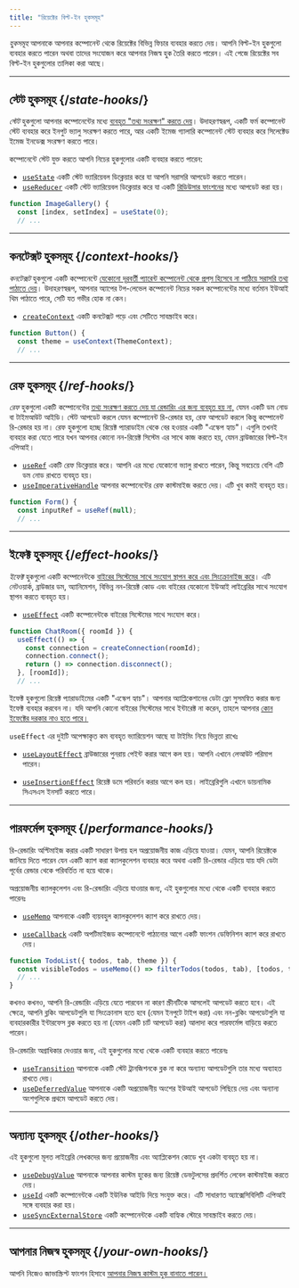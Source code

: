 ```yaml
---
title: "রিয়েক্টের বিল্ট-ইন হুকসমূহ"
---
```


<Intro>

*হুকসমূহ*  আপনাকে আপনার কম্পোনেন্ট থেকে রিয়েক্টের বিভিন্ন ফিচার ব্যবহার করতে দেয়। আপনি বিল্ট-ইন হুকগুলো ব্যবহার করতে পারেন অথবা তাদের সংযোজন করে আপনার নিজস্ব হুক তৈরি করতে পারেন। এই পেজে রিয়েক্টের সব বিল্ট-ইন হুকগুলোর তালিকা করা আছে।

</Intro>

---

## স্টেট হুকসমূহ {/*state-hooks*/}

*স্টেট*  হুকগুলো আপনার কম্পোনেন্টের মধ্যে [ব্যবহৃত "তথ্য সংরক্ষণ" করতে দেয়](/learn/state-a-components-memory)। উদাহরণস্বরূপ, একটি ফর্ম কম্পোনেন্ট স্টেট ব্যবহার করে ইনপুট ভ্যালু সংরক্ষণ করতে পারে, আর একটি ইমেজ গ্যালারি কম্পোনেন্ট স্টেট ব্যবহার করে সিলেক্টেড ইমেজ ইনডেক্স সংরক্ষণ করতে পারে।

কম্পোনেন্টে স্টেট যুক্ত করতে আপনি নিচের হুকগুলোর একটি ব্যবহার করতে পারেন:

* [`useState`](/reference/react/useState) একটি স্টেট ভ্যারিয়েবল ডিক্লেয়ার করে যা আপনি সরাসরি আপডেট করতে পারেন।
* [`useReducer`](/reference/react/useReducer) একটি স্টেট ভ্যারিয়েবল ডিক্লেয়ার করে যা একটি [রিডিউসার ফাংশনের](/learn/extracting-state-logic-into-a-reducer) মধ্যে আপডেট করা হয়।


```js
function ImageGallery() {
  const [index, setIndex] = useState(0);
  // ...
```

---

## কনটেক্সট হুকসমূহ {/*context-hooks*/}

*কনটেক্সট*  হুকগুলো একটি কম্পোনেন্টে [যেকোনো দূরবর্তী প্যারেন্ট কম্পোনেন্ট থেকে প্রপ্‌স হিসেবে না পাঠিয়ে সরাসরি তথ্য পাঠাতে দেয়](/learn/passing-props-to-a-component)। উদাহরণস্বরূপ, আপনার অ্যাপের টপ-লেভেল কম্পোনেন্ট নিচের সকল কম্পোনেন্টের মধ্যে বর্তমান ইউআই থিম পাঠাতে পারে, সেটি যত গভীর হোক না কেন।
 
* [`createContext`](/reference/react/createContext) একটি কনটেক্সট পড়ে এবং সেটিতে সাবস্ক্রাইব করে।

```js
function Button() {
  const theme = useContext(ThemeContext);
  // ...
```

---

## রেফ হুকসমূহ {/*ref-hooks*/}

*রেফ*  হুকগুলো একটি কম্পোনেন্টের [তথ্য সংরক্ষণ করতে দেয় যা রেন্ডারিং এর জন্য ব্যবহৃত হয় না,](/learn/referencing-values-with-refs) যেমন একটি ডম নোড বা টাইমআউট আইডি। স্টেট আপডেট করলে যেমন কম্পোনেন্ট রি-রেন্ডার হয়, রেফ আপডেট করলে কিন্তু কম্পোনেন্ট রি-রেন্ডার হয় না। রেফ হুকগুলো হচ্ছে রিয়েক্ট প্যারাডাইম থেকে বের হওয়ার একটি "এস্কেপ হ্যাচ"। এগুলি তখনই ব্যবহার করা যেতে পারে যখন আপনার কোনো নন-রিয়েক্ট সিস্টেম এর সাথে কাজ করতে হয়, যেমন ব্রাউজারের বিল্ট-ইন এপিআই।

* [`useRef`](/reference/react/useRef) একটি রেফ ডিক্লেয়ার করে। আপনি এর মধ্যে যেকোনো ভ্যালু রাখতে পারেন, কিন্তু সবচেয়ে বেশি এটি ডম নোড রাখতে ব্যবহৃত হয়।
* [`useImperativeHandle`](/reference/react/useImperativeHandle) আপনার কম্পোনেন্টের রেফ কাস্টমাইজ করতে দেয়। এটি খুব কমই ব্যবহৃত হয়।
 
```js
function Form() {
  const inputRef = useRef(null);
  // ...
```

---

## ইফেক্ট হুকসমূহ {/*effect-hooks*/}

*ইফেক্ট*  হুকগুলো একটি কম্পোনেন্টকে [বাইরের সিস্টেমের সাথে সংযোগ স্থাপন করে এবং সিংক্রোনাইজ করে](/learn/synchronizing-with-effects)। এটি নেটওয়ার্ক, ব্রাউজার ডম, অ্যানিমেশন, বিভিন্ন নন-রিয়েক্ট কোড এবং বাইরের যেকোনো ইউআই লাইব্রেরির সাথে সংযোগ স্থাপন করতে ব্যবহৃত হয়।

* [`useEffect`](/reference/react/useEffect) একটি কম্পোনেন্টকে বাইরের সিস্টেমের সাথে সংযোগ করে।

```js
function ChatRoom({ roomId }) {
  useEffect(() => {
    const connection = createConnection(roomId);
    connection.connect();
    return () => connection.disconnect();
  }, [roomId]);
  // ...
```

ইফেক্ট হুকগুলো রিয়েক্ট প্যারাডাইমের একটি "এস্কেপ হ্যাচ"। আপনার অ্যাপ্লিকেশানের ডেটা ফ্লো সুসমন্বিত করার জন্য ইফেক্ট ব্যবহার করবেন না। যদি আপনি কোনো বাইরের সিস্টেমের সাথে ইন্টারেক্ট না করেন, তাহলে আপনার [কোন ইফেক্টের দরকার নাও হতে পারে।](/learn/you-might-not-need-an-effect)

`useEffect` এর দুইটি অপেক্ষাকৃত কম ব্যবহৃত ভ্যারিয়েশন আছে যা টাইমিং নিয়ে ভিন্নতা রাখেঃ

* [`useLayoutEffect`](/reference/react/useLayoutEffect) ব্রাউজারের পুনরায় পেইন্ট করার আগে কল হয়। আপনি এখানে লেআউট পরিমাপ পারেন।

* [`useInsertionEffect`](/reference/react/useInsertionEffect) রিয়েক্ট ডমে পরিবর্তন করার আগে কল হয়। লাইব্রেরিগুলি এখানে ডায়নামিক সিএসএস ইনসার্ট করতে পারে।

---
## পারফর্মেন্স হুকসমূহ {/*performance-hooks*/}

রি-রেন্ডারিং অপ্টিমাইজ করার একটি সাধারণ উপায় হল অপ্রয়োজনীয় কাজ এড়িয়ে যাওয়া। যেমন, আপনি রিয়েক্টকে জানিয়ে দিতে পারেন যেন একটি ক্যাশ করা ক্যালকুলেশন ব্যবহার করে অথবা একটি রি-রেন্ডার এড়িয়ে যায় যদি ডেটা পূর্বের রেন্ডার থেকে পরিবর্তিত না হয়ে থাকে।

অপ্রয়োজনীয় ক্যালকুলেশন এবং রি-রেন্ডারিং এড়িয়ে যাওয়ার জন্য, এই হুকগুলোর মধ্যে থেকে একটি ব্যবহার করতে পারেনঃ

- [`useMemo`](/reference/react/useMemo) আপনাকে একটি ব্যয়বহুল ক্যালকুলেশন ক্যাশ করে রাখতে দেয়।

- [`useCallback`](/reference/react/useCallback) একটি অপটিমাইজড কম্পোনেন্টে পাঠানোর আগে একটি ফাংশন ডেফিনিশন ক্যাশ করে রাখতে দেয়।


```js
function TodoList({ todos, tab, theme }) {
  const visibleTodos = useMemo(() => filterTodos(todos, tab), [todos, tab]);
  // ...
}
```

কখনও কখনও, আপনি রি-রেন্ডারিং এড়িয়ে যেতে পারবেন না কারণ স্ক্রীনটিকে আসলেই আপডেট করতে হবে। এই ক্ষেত্রে, আপনি ব্লকিং আপডেটগুলি যা সিংক্রোনাস হতে হবে (যেমন ইনপুটে টাইপ করা) এবং নন-ব্লকিং আপডেটগুলি যা ব্যবহারকারীর ইন্টারফেস ব্লক করতে হয় না (যেমন একটি চার্ট আপডেট করা) আলাদা করে পারফর্মেন্স বাড়িয়ে করতে পারেন।

রি-রেন্ডারিং অগ্রাধিকার দেওয়ার জন্য, এই হুকগুলোর মধ্যে থেকে একটি ব্যবহার করতে পারেনঃ

- [`useTransition`](/reference/react/useTransition) আপনাকে একটি স্টেট ট্রানজিশনকে ব্লক না করে অন্যান্য আপডেটগুলি তার মধ্যে অব্যাহত রাখতে দেয়।
- [`useDeferredValue`](/reference/react/useDeferredValue) আপনাকে একটি অপ্রয়োজনীয় অংশের ইউআই আপডেট পিছিয়ে দেয় এবং অন্যান্য অংশগুলিকে প্রথমে আপডেট করতে দেয়।


---

## অন্যান্য হুকসমূহ {/*other-hooks*/}

এই হুকগুলো মূলত লাইব্রেরি লেখকদের জন্য প্রয়োজনীয় এবং অ্যাপ্লিকেশন কোডে খুব একটা ব্যবহৃত হয় না।

- [`useDebugValue`](/reference/react/useDebugValue) আপনাকে আপনার কাস্টম হুকের জন্য রিয়েক্ট ডেভটুলসের প্রদর্শিত লেবেল কাস্টমাইজ করতে দেয়।
- [`useId`](/reference/react/useId) একটি কম্পোনেন্টকে একটি ইউনিক আইডি দিয়ে সংযুক্ত করে। এটি সাধারণত অ্যাক্সেসিবিলিটি এপিআই সঙ্গে ব্যবহার করা হয়।
- [`useSyncExternalStore`](/reference/react/useSyncExternalStore) একটি কম্পোনেন্টকে একটি বাহ্যিক স্টোরে সাবস্ক্রাইব করতে দেয়।


---

## আপনার নিজস্ব হুকসমূহ {/*your-own-hooks*/}

আপনি নিজেও জাভাস্ক্রিপ্ট ফাংশন হিসাবে [আপনার নিজস্ব কাস্টম হুক বানাতে পারেন।](/learn/reusing-logic-with-custom-hooks#extracting-your-own-custom-hook-from-a-component)
